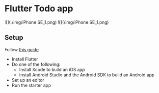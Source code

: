# Flutter Todo app

![](./img/iPhone SE_1.png)
![](/img/iPhone SE_1.png)

## Setup

Follow [this guide](https://flutter.dev/docs/get-started/install) 

- Install Flutter
- Do one of the following:
  - Install Xcode to build an iOS app
  - Install Android Studio and the Android SDK to build an Android app
- Set up an editor
- Run the starter app


